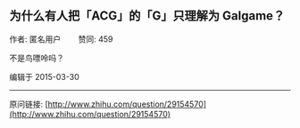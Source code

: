 ## 为什么有人把「ACG」的「G」只理解为 Galgame？

作者: 匿名用户&nbsp;&nbsp;&nbsp;&nbsp;&nbsp;&nbsp;&nbsp;&nbsp;赞同: 459


不是鸟嘌呤吗？



编辑于 2015-03-30



---
原问链接: [http://www.zhihu.com/question/29154570](http://www.zhihu.com/question/29154570)